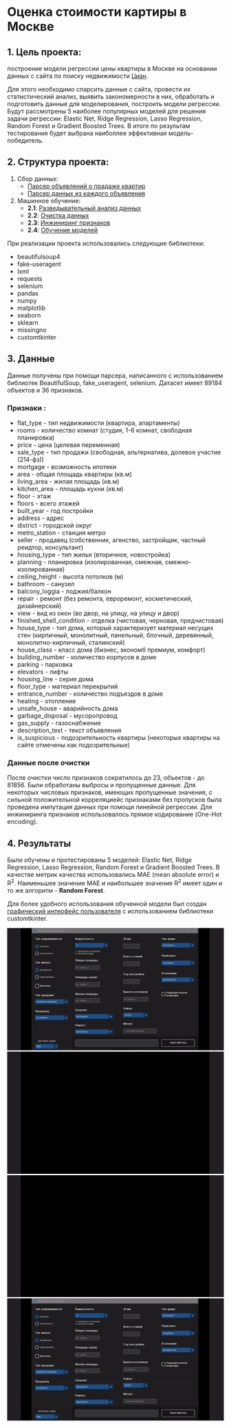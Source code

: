# Оценка стоимости картиры в Москве

## 1. Цель проекта:

построение модели регрессии цены квартиры в Москве на основании данных c сайта по поиску
недвижимости [Циан](https://www.cian.ru/).

Для этого необходимо спарсить данные с сайта, провести их статистический анализ, выявить закономерности в них,
обработать и подготовить данные для моделирования, построить модели регрессии. Будут рассмотрены 5 наиболее популярных
моделей для решения задачи регрессии: Elastic Net, Ridge Regression, Lasso Regression, Random Forest и Gradient Boosted
Trees. В итоге по результам тестирования будет выбрана наиболлее эффективная модель-победитель.

## 2. Структура проекта:

1. Сбор данных:
    - [Парсер объявлений о прадаже квартир](application/parsers/main_page_parser.py)
    - [Парсер данных из каждого объявления](application/parsers/ad_page_parser.py)
2. Машинное обучение:
    - **2.1**: [Разведывательный анализ данных](application/eda.ipynb)
    - **2.2**: [Очистка данных](application/data_cleaning.ipynb)
    - **2.3**: [Инжиниринг признаков](application/feature_engineering.ipynb)
    - **2.4**: [Обучение моделей](application/model_training.ipynb)

При реализации проекта использовались следующие библиотеки:
* beautifulsoup4
* fake-useragent
* lxml
* requests
* selenium
* pandas
* numpy
* matplotlib
* seaborn
* sklearn
* missingno
* customtkinter

## 3. Данные

Данные получены при помощи парсера, написанного с использованием библиотек BeautifulSoup, fake_useragent, selenium.
Датасет имеет 89184 объектов и 36 признаков.

### Признаки :

* flat_type - тип недвижимости (квартира, апартаменты)
* rooms - количество комнат (студия, 1-6 комнат, свободная планировка)
* price - цена (целевая переменная)
* sale_type - тип продажи (свободная, альтернатива, долевое участие (214-фз))
* mortgage - возможность ипотеки
* area - общая площадь квартиры (кв.м)
* living_area - жилая площадь (кв.м)
* kitchen_area - площадь кухни (кв.м)
* floor - этаж
* floors - всего этажей
* built_year - год постройки
* address - адрес
* district - городской округ
* metro_station - станция метро
* seller - продавец (собственник, агенство, застройщик, частный реидтор, консультант)
* housing_type - тип жилья (вторичное, новостройка)
* planning - планировка (изолированная, смежная, смежно-изолированная)
* ceiling_height - высота потолков (м)
* bathroom - санузел
* balcony_loggia - лоджия/балкон
* repair - ремонт (без ремонта, евроремонт, косметический, дизайнерский)
* view - вид из окон (во двор, на улицу, на улицу и двор)
* finished_shell_condition - отделка (чистовая, черновая, предчистовая)
* house_type - тип дома, который характеризует материал несущих стен (кирпичный, монолитный, панельный, блочный,
  деревянный, монолитно-кирпичный, сталинский)
* house_class - класс дома (бизнес, экономб премиум, комфорт)
* building_number - количество корпусов в доме
* parking - парковка
* elevators - лифты
* housing_line - серия дома
* floor_type - материал перекрытий
* entrance_number - количество подъездов в доме
* heating - отопление
* unsafe_house - аварийность дома
* garbage_disposal - мусоропровод
* gas_supply - газоснабжение
* description_text - текст объявления
* is_suspicious - подозрительность квартиры (некоторые квартиры на сайте отмечены как подозрительные)

### Данные после очистки

После очистки число признаков сократилось до 23, объектов - до 81856. Были обработаны выбросы и пропущенные данные. Для
некоторых числовых признаков, имеющих пропущенные значения, с сильной положительной корреляциейс признаками без
пропусков была проведена импутация данных при помощи линейной регрессии. Для инжиниринга признаков использовалось прямое
кодирование (One-Hot encoding).

## 4. Результаты

Были обучены и протестированы 5 моделей: Elastic Net, Ridge Regression, Lasso Regression, Random Forest и Gradient
Boosted Trees. В качестве метрик качества использовались MAE (mean absolute error) и R<sup>2</sup>. Наименьшее значение
MAE и наибольшее значение R<sup>2</sup> имеет один и то же алгоритм - **Random Forest**.

Для более удобного использования обученной модели был
создан [графический интерфейс пользователя](application/graphical_user_interface.py) с использованием библиотеки
customtkinter.

![](ui_demo/ui_demo_1.gif)
![](ui_demo/ui_demo_2.gif)
![](ui_demo/ui_demo_3.gif)
![](ui_demo/ui_demo_4.gif)
